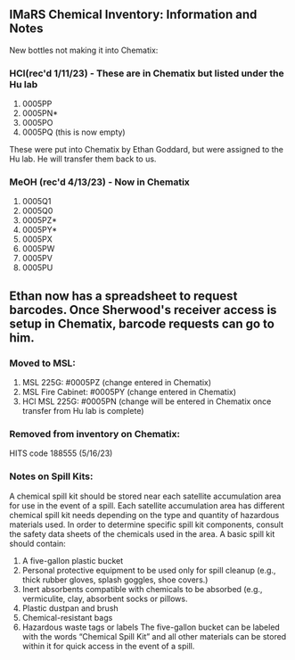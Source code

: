 ## IMaRS Chemical Inventory: Information and Notes

New bottles not making it into Chematix:
### HCl(rec'd 1/11/23) - These are in Chematix but listed under the Hu lab
1. 0005PP
2. 0005PN*
3. 0005PO
4. 0005PQ (this is now empty)

These were put into Chematix by Ethan Goddard, but were assigned to the Hu lab. He will transfer them back to us.




### MeOH (rec'd 4/13/23) - Now in Chematix
1. 0005Q1
2. 0005Q0
3. 0005PZ*
4. 0005PY*
5. 0005PX
6. 0005PW
7. 0005PV
8. 0005PU

## Ethan now has a spreadsheet to request barcodes. Once Sherwood's receiver access is setup in Chematix, barcode requests can go to him.

### Moved to MSL:
1. MSL 225G: #0005PZ (change entered in Chematix)
2. MSL Fire Cabinet: #0005PY (change entered in Chematix)
3. HCl MSL 225G: #0005PN (change will be entered in Chematix once transfer from Hu lab is complete)


### Removed from inventory on Chematix:
HITS code 188555 (5/16/23)








### Notes on Spill Kits:

A chemical spill kit should be stored near each satellite accumulation area for use in the event of a spill. Each satellite accumulation area has different chemical spill kit needs depending on the type and quantity of hazardous materials used. In order to determine specific spill kit components, consult the safety data sheets of the chemicals used in the area. A basic spill kit should contain:

1. A five-gallon plastic bucket
2. Personal protective equipment to be used only for spill cleanup (e.g., thick rubber gloves, splash goggles, shoe covers.)
3. Inert absorbents compatible with chemicals to be absorbed (e.g., vermiculite, clay, absorbent
socks or pillows.
4. Plastic dustpan and brush
5. Chemical-resistant bags
6. Hazardous waste tags or labels
The five-gallon bucket can be labeled with the words “Chemical Spill Kit” and all other materials can be stored within it for quick access in the event of a spill.
